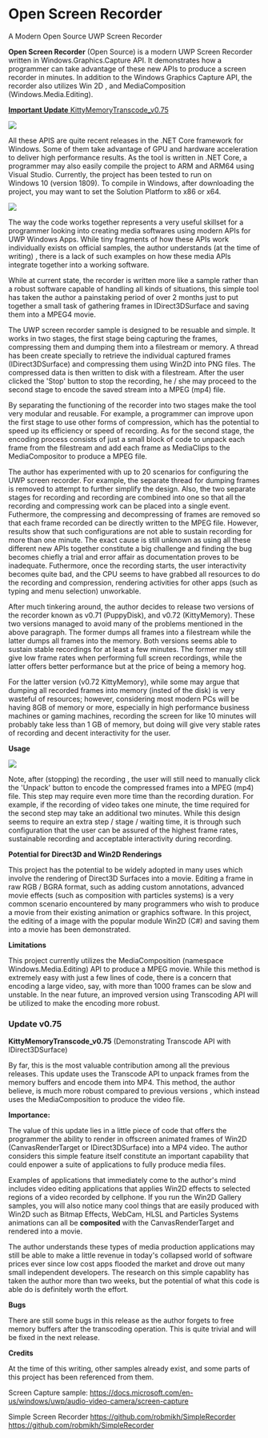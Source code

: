 # Open Screen Recorder
A Modern Open Source UWP Screen Recorder

**Open Screen Recorder** (Open Source) is a modern UWP Screen Recorder written in
Windows.Graphics.Capture API. It demonstrates how a programmer can take 
advantage of these new APIs to produce a screen recorder in minutes. 
In addition to the Windows Graphics Capture API, the recorder also utilizes
 Win 2D , and MediaComposition (Windows.Media.Editing). 


 [**Important Update**  KittyMemoryTranscode_v0.75](#update-v075)
  
 

 <kbd><img src="https://github.com/TechnoRiver/OpenScreenRecorder/blob/master/images/OpenScreenRecorder.png"></kbd>

All these APIS are quite recent releases in the .NET Core framework for Windows.
Some of them take advantage of GPU and hardware acceleration to deliver 
high performance results. As the tool is written in .NET Core, 
a programmer may also easily compile the project to ARM and ARM64 using Visual Studio. 
Currently, the project has been tested to run on  
Windows 10 (version 1809). To compile in Windows, 
after downloading the project, you may want to set the Solution Platform to x86 or x64.

<kbd><img src="https://github.com/TechnoRiver/OpenScreenRecorder/blob/master/images/SolutionPlatform.png"></kbd>

The way the code works together represents a very useful skillset for a programmer 
looking into creating media softwares using modern APIs for UWP Windows Apps.
While tiny fragments of how these APIs work individually exists on official samples,
the author understands (at the time of writing) , there is a lack of such examples 
on how these media APIs integrate together into a working software.

While at current state, the recorder is written more like a 
sample rather than a robust software capable of handling all kinds of situations, 
this simple tool has taken the author a painstaking period of over 2 months just to put together
a small task of gathering frames in IDirect3DSurface and saving them into 
a MPEG4 movie.

The UWP screen recorder sample is designed to be resuable and simple. It works in two stages,
the first stage being capturing the frames, compressing them and dumping them into a filestream or memory.
A thread has been create specially to retrieve the individual captured frames (IDirect3DSurface) and compressing
them using Win2D into PNG files. The compressed data is then written to disk with a filestream.
After the user clicked the 'Stop' button to stop the recording, he / she may proceed to the
second stage to encode the saved stream into a MPEG (mp4) file.

By separating the functioning of the recorder into two stages make the tool very modular 
and reusable. For example, a programmer can improve upon the first stage to use other forms of compression, which has the potential 
to speed up its efficiency or speed of recording. As for the second stage, the encoding process consists of just a 
small block of code to unpack each frame from the filestream and add each frame as MediaClips to the
MediaCompositor to produce a MPEG file.

The author has experimented with up to 20 scenarios for configuring the UWP screen recorder.
For example, the separate thread for dumping frames is removed to attempt to further simplify the design.
Also, the two separate stages for recording and recording are combined into one so that all
the recording and compressing work can be placed into a single event. Futhermore, the compressing
and decompressing of frames are removed so that each frame recorded can be directly written to the
MPEG file. However, results show that such configurations are not able to sustain recording 
for more than one minute. The exact cause is still unknown as using all these different new APIs
together constitute a big challenge and finding the bug becomes chiefly a trial and error affair
as documentation proves to be inadequate. Futhermore, once the recording starts,
 the user interactivity becomes quite bad, and the CPU seems to have grabbed all resources
to do the recording and compression, rendering activities for other apps 
(such as typing and menu selection) unworkable.

After much tinkering around, the author decides to release two versions of the recorder 
known as v0.71 (PuppyDisk), and v0.72 (KittyMemory). These two versions managed to avoid many of the problems
mentioned in the above paragraph. The former dumps all frames into a filestream 
while the latter dumps all frames into the memory. Both versions seems able to sustain stable recordings for at least a few minutes.
The former may still give low frame rates when performing full screen recordings, 
while the latter offers better performance but at the price of being a memory hog.
 
For the latter version (v0.72 KittyMemory), while some may argue that dumping all recorded frames 
into memory (insted of the disk) is very wasteful of resources; however, considering most modern PCs 
will be having 8GB of memory or more,  especially in high performance business machines or gaming machines, 
recording the screen for like 10 minutes will probably take less than 1 GB of memory,
but doing will give very stable rates of recording and decent interactivity for the user.


**Usage**

<kbd><img src="https://github.com/TechnoRiver/OpenScreenRecorder/blob/master/images/Usage.png"></kbd>

Note, after (stopping) the recording , the user will still need to manually click the 
'Unpack' button to encode the compressed frames into a MPEG (mp4) file. This step may require 
even more time than the recording duration. For example, if the recording of video takes 
one minute, the time required for the second step may take an additional two minutes.
While this design seems to require an extra step / stage / waiting time, it is through
 such configuration that the user can be assured of the highest frame rates, 
sustainable recording and acceptable interactivity during recording.

**Potential for Direct3D and Win2D Renderings**

This project has the potential to be widely adopted in many uses which involve 
the rendering of Direct3D Surfaces into a movie. Editing a frame in raw RGB / BGRA format, 
such as adding custom annotations, advanced movie effects (such as composition with particles systems)
is a very common scenario encountered by many programmers who wish to produce a movie 
from their existing animation or graphics software. In this project, the editing of a image 
with the popular module Win2D (C#) and saving them into a movie has been demonstrated.

**Limitations**

This project currently utilizes the MediaComposition (namespace Windows.Media.Editing) API
to produce a MPEG movie. While this method is extremely easy with just a few lines of code,
there is a concern that encoding a large video, say, with more than 1000 frames 
can be slow and unstable. In the near future, an improved version using Transcoding API 
will be utilized to make the encoding more robust.


### Update v0.75
**KittyMemoryTranscode_v0.75** (Demonstrating Transcode API with IDirect3DSurface)

By far, this is the most valuable contribution among all the previous releases. 
This update uses the Transcode API to unpack frames from the memory buffers and encode them into
MP4. This method, the author believe, is much more robust compared to previous versions ,
 which instead uses the MediaComposition to produce the video file.

**Importance:**

The value of this update lies in a little piece of code that offers the programmer the 
ability to render in offscreen animated frames of Win2D (CanvasRenderTarget or IDirect3DSurface)
into a MP4 video. The author considers this simple feature itself constitute
 an important capability that could enpower a suite of applications to fully
produce media files.

Examples of applications that immediately come to the author's mind includes video editing applications
that applies Win2D effects to selected regions of a video recorded by cellphone. If you run
the Win2D Gallery samples, you will also notice many cool things that are easily produced with 
Win2D such as Bitmap Effects, WebCam, HLSL and Particles Systems animations can all be 
**composited** with the CanvasRenderTarget and rendered into a movie.

The author understands these types of media production applications may
still be able to make a little revenue in today's collapsed world of software prices
 ever since low cost apps flooded the market and drove out many small independent developers.
The research on this simple capablity has taken the author more than two weeks, but 
the potential of what this code is able do is definitely worth the effort.

**Bugs**

There are still some bugs in this release as the author forgets to free memory buffers
after the transcoding operation. This is quite trivial and will be fixed in the next release.



**Credits**

At the time of this writing, other samples already exist, and some parts of this project has been referenced from them.

Screen Capture sample:
https://docs.microsoft.com/en-us/windows/uwp/audio-video-camera/screen-capture

Simple Screen Recorder
https://github.com/robmikh/SimpleRecorder
https://github.com/robmikh/SimpleRecorder
